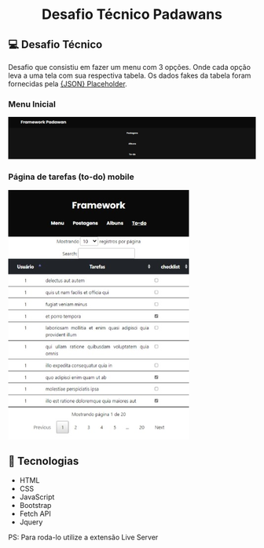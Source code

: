 <h1 align="center">
    Desafio Técnico Padawans
</h1>

## 💻 Desafio Técnico

Desafio que consistiu em fazer um menu com 3 opções. Onde cada opção leva a uma tela com sua respectiva tabela. Os dados fakes da tabela foram fornecidas pela [{JSON} Placeholder](https://jsonplaceholder.typicode.com/).

### Menu Inicial

<img src="/img/menu1_readme.png" alt="Menu inicial">

### Página de tarefas (to-do) mobile

<div align=”center”><img src="/img/todo_readme.jpeg" alt="Página dos to-dos"></div>

## 🚀 Tecnologias

- HTML
- CSS
- JavaScript
- Bootstrap
- Fetch API 
- Jquery

PS: Para roda-lo utilize a extensão Live Server
